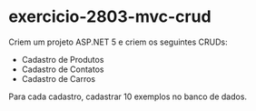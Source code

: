 # exercicio-2803-mvc-crud

Criem um projeto ASP.NET 5 e criem os seguintes CRUDs:

- Cadastro de Produtos
- Cadastro de Contatos
- Cadastro de Carros

Para cada cadastro, cadastrar 10 exemplos no banco de dados.
